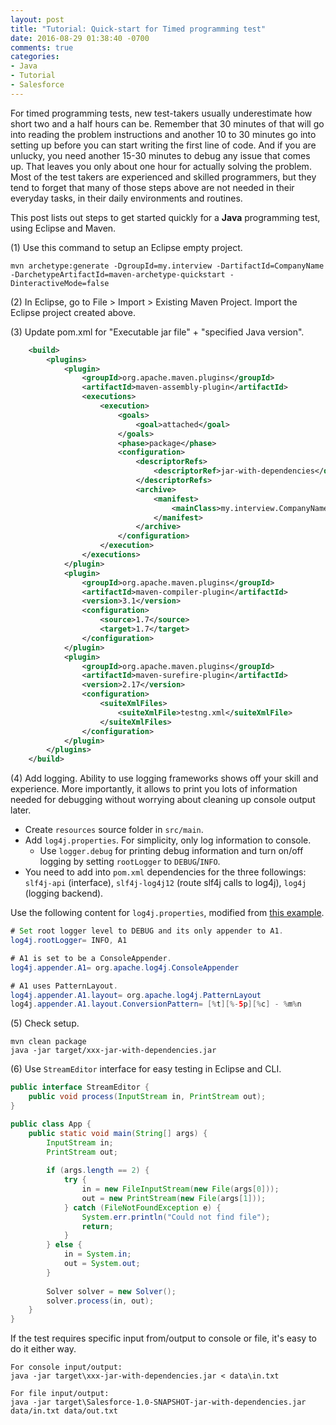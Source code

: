 ```yaml
---
layout: post
title: "Tutorial: Quick-start for Timed programming test"
date: 2016-08-29 01:38:40 -0700
comments: true
categories: 
- Java
- Tutorial
- Salesforce
---
```


For timed programming tests, new test-takers usually underestimate how short two and a half hours can be.
Remember that 30 minutes of that will go into reading the problem instructions and another 10 to 30 minutes go into setting up before you can start writing the first line of code.
And if you are unlucky, you need another 15-30 minutes to debug any issue that comes up. 
That leaves you only about one hour for actually solving the problem. 
Most of the test takers are experienced and skilled programmers, but they tend to forget that many of those steps above are not needed in their everyday tasks, in their daily environments and routines.

This post lists out steps to get started quickly for a **Java** programming test, using Eclipse and Maven.

<!--more-->

(1) Use this command to setup an Eclipse empty project.

``` plain Create an Eclipse project
mvn archetype:generate -DgroupId=my.interview -DartifactId=CompanyName -DarchetypeArtifactId=maven-archetype-quickstart -DinteractiveMode=false
```

(2) In Eclipse, go to File > Import > Existing Maven Project. Import the Eclipse project created above.

(3) Update pom.xml for "Executable jar file" + "specified Java version".

``` xml Add this into pom.xml
    <build>
        <plugins>
            <plugin>
                <groupId>org.apache.maven.plugins</groupId>
                <artifactId>maven-assembly-plugin</artifactId>
                <executions>
                    <execution>
                        <goals>
                            <goal>attached</goal>
                        </goals>
                        <phase>package</phase>
                        <configuration>
                            <descriptorRefs>
                                <descriptorRef>jar-with-dependencies</descriptorRef>
                            </descriptorRefs>
                            <archive>
                                <manifest>
                                    <mainClass>my.interview.CompanyName</mainClass>
                                </manifest>
                            </archive>
                        </configuration>
                    </execution>
                </executions>
            </plugin>
            <plugin>
                <groupId>org.apache.maven.plugins</groupId>
                <artifactId>maven-compiler-plugin</artifactId>
                <version>3.1</version>
                <configuration>
                    <source>1.7</source>
                    <target>1.7</target>
                </configuration>
            </plugin>
            <plugin>
                <groupId>org.apache.maven.plugins</groupId>
                <artifactId>maven-surefire-plugin</artifactId>
                <version>2.17</version>
                <configuration>
                    <suiteXmlFiles>
                        <suiteXmlFile>testng.xml</suiteXmlFile>
                    </suiteXmlFiles>
                </configuration>
            </plugin>
        </plugins>
    </build>
```

(4) Add logging. Ability to use logging frameworks shows off your skill and experience. 
More importantly, it allows to print you lots of information needed for debugging without worrying about cleaning up console output later.

* Create `resources` source folder in `src/main`.
* Add `log4j.properties`. For simplicity, only log information to console. 
    * Use `logger.debug` for printing debug information and turn on/off logging by setting `rootLogger` to `DEBUG`/`INFO`.
* You need to add into `pom.xml` dependencies for the three followings: `slf4j-api` (interface), `slf4j-log4j12` (route slf4j calls to log4j), `log4j` (logging backend).

Use the following content for `log4j.properties`, modified from [this example](https://logging.apache.org/log4j/1.2/manual.html).

``` java log4j.properties file
# Set root logger level to DEBUG and its only appender to A1.
log4j.rootLogger= INFO, A1

# A1 is set to be a ConsoleAppender.
log4j.appender.A1= org.apache.log4j.ConsoleAppender

# A1 uses PatternLayout.
log4j.appender.A1.layout= org.apache.log4j.PatternLayout
log4j.appender.A1.layout.ConversionPattern= [%t][%-5p][%c] - %m%n
```
(5) Check setup.
``` plain Check running
mvn clean package
java -jar target/xxx-jar-with-dependencies.jar
```

(6) Use `StreamEditor` interface for easy testing in Eclipse and CLI.

``` java StreamEditor interface
public interface StreamEditor {
	public void process(InputStream in, PrintStream out);
}
```

``` java Main class calling Solver that implements StreamEditor interface
public class App {
	public static void main(String[] args) {
		InputStream in;
		PrintStream out;
		
		if (args.length == 2) {
			try {
				in = new FileInputStream(new File(args[0]));
				out = new PrintStream(new File(args[1]));
			} catch (FileNotFoundException e) {
				System.err.println("Could not find file");
				return;
			}
		} else {
			in = System.in;
			out = System.out;
		}
		
		Solver solver = new Solver();
		solver.process(in, out);
	}
}
```
If the test requires specific input from/output to console or file, it's easy to do it either way. 

``` plain Commands to run when using StreamEditor interface
For console input/output:
java -jar target\xxx-jar-with-dependencies.jar < data\in.txt

For file input/output:
java -jar target\Salesforce-1.0-SNAPSHOT-jar-with-dependencies.jar data/in.txt data/out.txt
```
